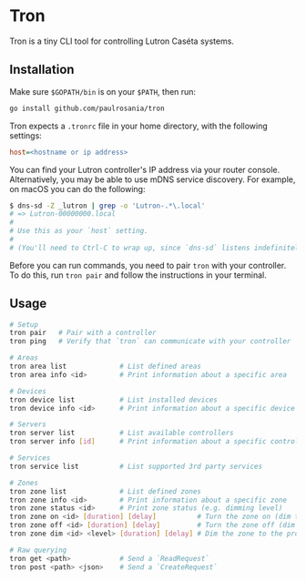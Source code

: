 # Tron

Tron is a tiny CLI tool for controlling Lutron Caséta systems.

## Installation

Make sure `$GOPATH/bin` is on your `$PATH`, then run:

```bash
go install github.com/paulrosania/tron
```

Tron expects a `.tronrc` file in your home directory, with the following
settings:

```ini
host=<hostname or ip address>
```

You can find your Lutron controller's IP address via your router console.
Alternatively, you may be able to use mDNS service discovery. For example, on
macOS you can do the following:

```bash
$ dns-sd -Z _lutron | grep -o 'Lutron-.*\.local'
# => Lutron-00000000.local
#
# Use this as your `host` setting.
#
# (You'll need to Ctrl-C to wrap up, since `dns-sd` listens indefinitely.)
```

Before you can run commands, you need to pair `tron` with your controller. To do
this, run `tron pair` and follow the instructions in your terminal.

## Usage

```bash
# Setup
tron pair   # Pair with a controller
tron ping   # Verify that `tron` can communicate with your controller

# Areas
tron area list             # List defined areas
tron area info <id>        # Print information about a specific area

# Devices
tron device list           # List installed devices
tron device info <id>      # Print information about a specific device

# Servers
tron server list           # List available controllers
tron server info [id]      # Print information about a specific controller

# Services
tron service list          # List supported 3rd party services

# Zones
tron zone list             # List defined zones
tron zone info <id>        # Print information about a specific zone
tron zone status <id>      # Print zone status (e.g. dimming level)
tron zone on <id> [duration] [delay]          # Turn the zone on (dim to 100)
tron zone off <id> [duration] [delay]         # Turn the zone off (dim to 0)
tron zone dim <id> <level> [duration] [delay] # Dim the zone to the provided level (0-100)

# Raw querying
tron get <path>            # Send a `ReadRequest`
tron post <path> <json>    # Send a `CreateRequest`
```
